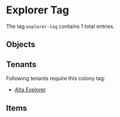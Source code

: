 # Explorer Tag

The tag `explorer-tag` contains 1 total entries.

## Objects

## Tenants

Following tenants require this colony tag:

- [Alta Explorer](https://ceterai.github.io/MyEnternia/Wiki/AltaExplorer)

## Items
